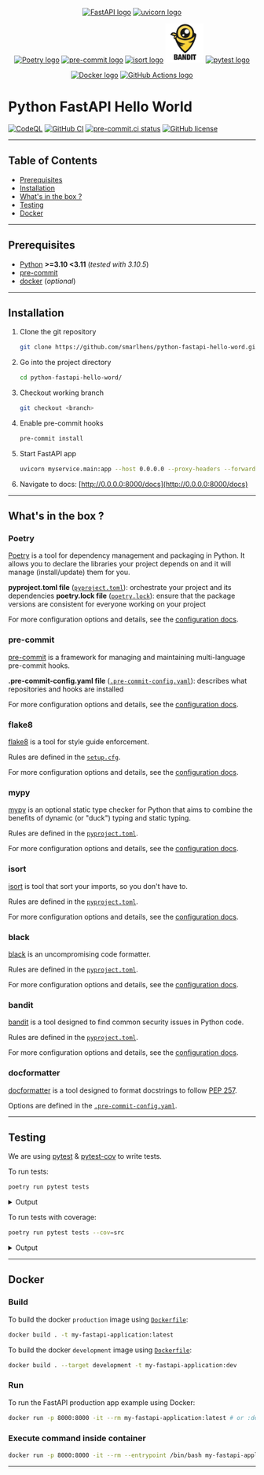 <p align="center">
  <a href="https://fastapi.tiangolo.com/" target="blank"><img src="https://cdn.worldvectorlogo.com/logos/fastapi.svg" height="100" alt="FastAPI logo" /></a>
  <a href="https://github.com/encode/uvicorn" target="blank"><img src="https://raw.githubusercontent.com/tomchristie/uvicorn/master/docs/uvicorn.png" height="100" alt="uvicorn logo" /></a>
</p>

<p align="center">
  <a href="https://python-poetry.org/" target="blank"><img src="https://python-poetry.org/images/logo-origami.svg" height="80" alt="Poetry logo" /></a>
  <a href="https://pre-commit.com/" target="blank"><img src="https://pre-commit.com/logo.svg" height="80" alt="pre-commit logo" /></a>
  <a href="https://pycqa.github.io/isort/" target="blank"><img src="https://pycqa.github.io/isort/art/logo.png" height="80" alt="isort logo" /></a>
  <a href="https://bandit.readthedocs.io/" target="blank"><img src="https://raw.githubusercontent.com/pycqa/bandit/main/logo/logo.svg" height="80" alt="bandit logo" /></a>
  <a href="https://docs.pytest.org/" target="blank"><img src="https://raw.githubusercontent.com/pytest-dev/pytest/main/doc/en/img/pytest_logo_curves.svg" height="80" alt="pytest logo" /></a>
</p>

<p align="center">
  <a href="https://docs.docker.com/" target="blank"><img src="https://www.docker.com/wp-content/uploads/2022/03/Moby-logo.png" height="60" alt="Docker logo" /></a>
  <a href="https://github.com/features/actions" target="blank"><img src="https://avatars.githubusercontent.com/u/44036562" height="60" alt="GitHub Actions logo" /></a>
</p>

# Python FastAPI Hello World

[![CodeQL](https://github.com/smarlhens/python-fastapi-hello-word/workflows/codeql/badge.svg)](https://github.com/smarlhens/python-fastapi-hello-word/actions/workflows/codeql.yml)
[![GitHub CI](https://github.com/smarlhens/python-fastapi-hello-word/workflows/ci/badge.svg)](https://github.com/smarlhens/python-fastapi-hello-word/actions/workflows/ci.yml)
[![pre-commit.ci status](https://results.pre-commit.ci/badge/github/smarlhens/python-fastapi-hello-word/main.svg)](https://results.pre-commit.ci/latest/github/smarlhens/python-fastapi-hello-word/main)
[![GitHub license](https://img.shields.io/github/license/smarlhens/python-fastapi-hello-word)](https://github.com/smarlhens/python-fastapi-hello-word)

---

## Table of Contents

- [Prerequisites](#prerequisites)
- [Installation](#installation)
- [What's in the box ?](#whats-in-the-box-)
- [Testing](#testing)
- [Docker](#docker)

---

## Prerequisites

- [Python](https://www.python.org/downloads/) **>=3.10 <3.11** (_tested with 3.10.5_)
- [pre-commit](https://pre-commit.com/#install)
- [docker](https://docs.docker.com/get-docker/) (_optional_)

---

## Installation

1. Clone the git repository

   ```bash
   git clone https://github.com/smarlhens/python-fastapi-hello-word.git
   ```

2. Go into the project directory

   ```bash
   cd python-fastapi-hello-word/
   ```

3. Checkout working branch

   ```bash
   git checkout <branch>
   ```

4. Enable pre-commit hooks

   ```bash
   pre-commit install
   ```

5. Start FastAPI app

   ```bash
   uvicorn myservice.main:app --host 0.0.0.0 --proxy-headers --forwarded-allow-ips='*' --port 8000
   ```

6. Navigate to docs: [http://0.0.0.0:8000/docs](http://0.0.0.0:8000/docs)

---

## What's in the box ?

### Poetry

[Poetry](https://python-poetry.org/) is a tool for dependency management and packaging in Python. It allows you to
declare the libraries your project depends on and it will manage (install/update) them for you.

**pyproject.toml file** ([`pyproject.toml`](pyproject.toml)): orchestrate your project and its dependencies
**poetry.lock file** ([`poetry.lock`](poetry.lock)): ensure that the package versions are consistent for everyone
working on your project

For more configuration options and details, see the [configuration docs](https://python-poetry.org/docs/).

### pre-commit

[pre-commit](https://pre-commit.com/) is a framework for managing and maintaining multi-language pre-commit hooks.

**.pre-commit-config.yaml file** ([`.pre-commit-config.yaml`](.pre-commit-config.yaml)): describes what repositories and
hooks are installed

For more configuration options and details, see the [configuration docs](https://pre-commit.com/).

### flake8

[flake8](https://flake8.pycqa.org/) is a tool for style guide enforcement.

Rules are defined in the [`setup.cfg`](setup.cfg).

For more configuration options and details, see the [configuration docs](https://flake8.pycqa.org/).

### mypy

[mypy](http://mypy-lang.org/) is an optional static type checker for Python that aims to combine the benefits of
dynamic (or "duck") typing and static typing.

Rules are defined in the [`pyproject.toml`](pyproject.toml).

For more configuration options and details, see the [configuration docs](https://mypy.readthedocs.io/).

### isort

[isort](https://pycqa.github.io/isort/) is tool that sort your imports, so you don't have to.

Rules are defined in the [`pyproject.toml`](pyproject.toml).

For more configuration options and details, see the [configuration docs](https://pycqa.github.io/isort/).

### black

[black](https://black.readthedocs.io/) is an uncompromising code formatter.

Rules are defined in the [`pyproject.toml`](pyproject.toml).

For more configuration options and details, see the [configuration docs](https://black.readthedocs.io/).

### bandit

[bandit](https://bandit.readthedocs.io/) is a tool designed to find common security issues in Python code.

Rules are defined in the [`pyproject.toml`](pyproject.toml).

For more configuration options and details, see the [configuration docs](https://bandit.readthedocs.io/).

### docformatter

[docformatter](https://github.com/PyCQA/docformatter) is a tool designed to format docstrings to
follow [PEP 257](https://peps.python.org/pep-0257/).

Options are defined in the [`.pre-commit-config.yaml`](.pre-commit-config.yaml).

---

## Testing

We are using [pytest](https://docs.pytest.org/) & [pytest-cov](https://github.com/pytest-dev/pytest-cov) to write tests.

To run tests:

```bash
poetry run pytest tests
```

<details>

<summary>Output</summary>

```text
collected 3 items

tests/test_myservice.py::test_read_root PASSED                                             [ 33%]
tests/test_myservice.py::test_read_item_with_id_and_query PASSED                           [ 66%]
tests/test_myservice.py::test_read_item_with_id_without_query PASSED                       [100%]
```

</details>

To run tests with coverage:

```bash
poetry run pytest tests --cov=src
```

<details>

<summary>Output</summary>

```text
collected 3 items

tests/test_myservice.py::test_read_root PASSED                                             [ 33%]
tests/test_myservice.py::test_read_item_with_id_and_query PASSED                           [ 66%]
tests/test_myservice.py::test_read_item_with_id_without_query PASSED                       [100%]

---------- coverage: platform linux, python 3.10.4-final-0 -----------
Name                        Stmts   Miss  Cover
-----------------------------------------------
src/myservice/__init__.py       1      0   100%
src/myservice/main.py          15      0   100%
src/myservice/settings.py       8      0   100%
-----------------------------------------------
TOTAL                          24      0   100%
```

</details>

---

## Docker

### Build

To build the docker `production` image using [`Dockerfile`](Dockerfile):

```bash
docker build . -t my-fastapi-application:latest
```

To build the docker `development` image using [`Dockerfile`](Dockerfile):

```bash
docker build . --target development -t my-fastapi-application:dev
```

### Run

To run the FastAPI production app example using Docker:

```bash
docker run -p 8000:8000 -it --rm my-fastapi-application:latest # or :dev for development
```

### Execute command inside container

```bash
docker run -p 8000:8000 -it --rm --entrypoint /bin/bash my-fastapi-application:lastest # or :dev for development
```

---
